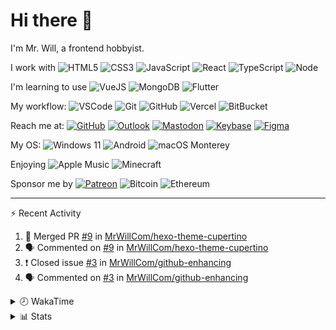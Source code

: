 # Hi there 👋

I'm Mr. Will, a frontend hobbyist.

I work with ![HTML5](https://img.shields.io/badge/HTML5-E34F26.svg?logo=html5&logoColor=white) ![CSS3](https://img.shields.io/badge/CSS3-1572B6.svg?logo=css3&logoColor=white) ![JavaScript](https://img.shields.io/badge/JavaScript-F7DF1E.svg?logo=javascript&logoColor=black) ![React](https://img.shields.io/badge/React-20232a.svg?logo=react&logoColor=61DAFB) ![TypeScript](https://img.shields.io/badge/TypeScript-007ACC.svg?logo=typescript&logoColor=white) ![Node](https://img.shields.io/badge/Node.js-43853D.svg?logo=node.js&logoColor=white)

I'm learning to use ![VueJS](https://img.shields.io/badge/Vue.js-35495e.svg?logo=vue.js&logoColor=4FC08D) ![MongoDB](https://img.shields.io/badge/MongoDB-4ea94b.svg?logo=mongodb&logoColor=white) ![Flutter](https://img.shields.io/badge/Flutter-02569B.svg?logo=flutter&logoColor=white)

My workflow: ![VSCode](https://img.shields.io/badge/VS%20Code-007ACC?logo=visual-studio-code&logoColor=white) ![Git](https://img.shields.io/badge/Git-black?logo=git) ![GitHub](https://img.shields.io/badge/GitHub-181717.svg?logo=github&logoColor=white) ![Vercel](https://img.shields.io/badge/Vercel-333?logo=vercel) ![BitBucket](https://img.shields.io/badge/BitBucket-darkblue?logo=bitbucket)

Reach me at: [![GitHub](https://img.shields.io/badge/GitHub-MrWillCom-181717.svg?logo=github&logoColor=white)](https://github.com/MrWillCom) [![Outlook](https://img.shields.io/badge/Outlook-mr.will.com%40outlook.com-0078D4?logo=microsoft-outlook&logoColor=white)](mailto:mr.will.com@outlook.com) [![Mastodon](https://img.shields.io/badge/Mastodon-@MrWillCom@noc.social-3088D4?logo=mastodon&logoColor=white)](https://noc.social/@MrWillCom) [![Keybase](https://img.shields.io/badge/Keybase-mrwillcom-33A0FF?logo=keybase&logoColor=white)](https://keybase.io/mrwillcom) [![Figma](https://img.shields.io/badge/Figma-MrWillCom-F24E1E?logo=figma&logoColor=white)](https://figma.com/@MrWillCom)

My OS: ![Windows 11](https://img.shields.io/badge/Windows%2011-0078D6?logo=microsoft&logoColor=white) ![Android](https://img.shields.io/badge/Android-3DDC84?logo=android&logoColor=white) ![macOS Monterey](https://img.shields.io/badge/macOS%20Monterey-242524?logo=apple&logoColor=white)

Enjoying ![Apple Music](https://img.shields.io/badge/-Apple%20Music-FA243C.svg?logo=apple-music&logoColor=white) ![Minecraft](https://img.shields.io/badge/Minecraft-JE%201.18.1-62B47A.svg?logo=mojang-studios&logoColor=white)

Sponsor me by [![Patreon](https://img.shields.io/badge/Patreon-MrWillCom-F96854.svg?logo=patreon&logoColor=white)](https://www.patreon.com/MrWillCom) ![Bitcoin](https://img.shields.io/badge/Bitcoin-bc1qd8w0qdjdj8gy6nr4cwvfywsv7w7ysqzwdf7sm5-000000.svg?logo=bitcoin&logoColor=white) ![Ethereum](https://img.shields.io/badge/Ethereum-0x44Baea5016C461aA838ff9B369A60246A9a540Eb-3C3C3D.svg?logo=ethereum&logoColor=white)

---

⚡ Recent Activity

<!--START_SECTION:activity-->
1. 🎉 Merged PR [#9](https://github.com/MrWillCom/hexo-theme-cupertino/pull/9) in [MrWillCom/hexo-theme-cupertino](https://github.com/MrWillCom/hexo-theme-cupertino)
2. 🗣 Commented on [#9](https://github.com/MrWillCom/hexo-theme-cupertino/issues/9) in [MrWillCom/hexo-theme-cupertino](https://github.com/MrWillCom/hexo-theme-cupertino)
3. ❗️ Closed issue [#3](https://github.com/MrWillCom/github-enhancing/issues/3) in [MrWillCom/github-enhancing](https://github.com/MrWillCom/github-enhancing)
4. 🗣 Commented on [#3](https://github.com/MrWillCom/github-enhancing/issues/3) in [MrWillCom/github-enhancing](https://github.com/MrWillCom/github-enhancing)
<!--END_SECTION:activity-->

<details>
<summary>🕗 WakaTime</summary>

<!--START_SECTION:waka-->
![Code Time](http://img.shields.io/badge/Code%20Time-32%20hrs%2048%20mins-blue)

**I'm a Night 🦉** 

```text
🌞 Morning    58 commits     ██░░░░░░░░░░░░░░░░░░░░░░░   8.48% 
🌆 Daytime    219 commits    ████████░░░░░░░░░░░░░░░░░   32.02% 
🌃 Evening    396 commits    ██████████████░░░░░░░░░░░   57.89% 
🌙 Night      11 commits     ░░░░░░░░░░░░░░░░░░░░░░░░░   1.61%

```
📅 **I'm Most Productive on Saturday** 

```text
Monday       98 commits     ███░░░░░░░░░░░░░░░░░░░░░░   14.33% 
Tuesday      108 commits    ████░░░░░░░░░░░░░░░░░░░░░   15.79% 
Wednesday    101 commits    ███░░░░░░░░░░░░░░░░░░░░░░   14.77% 
Thursday     70 commits     ██░░░░░░░░░░░░░░░░░░░░░░░   10.23% 
Friday       75 commits     ██░░░░░░░░░░░░░░░░░░░░░░░   10.96% 
Saturday     122 commits    ████░░░░░░░░░░░░░░░░░░░░░   17.84% 
Sunday       110 commits    ████░░░░░░░░░░░░░░░░░░░░░   16.08%

```


📊 **This Week I Spent My Time On** 

```text
⌚︎ Time Zone: Asia/Shanghai

💬 Programming Languages: 
Markdown                 1 hr 37 mins        ██████░░░░░░░░░░░░░░░░░░░   25.42% 
SCSS                     1 hr 22 mins        █████░░░░░░░░░░░░░░░░░░░░   21.6% 
YAML                     1 hr 1 min          ████░░░░░░░░░░░░░░░░░░░░░   16.08% 
JavaScript               43 mins             ██░░░░░░░░░░░░░░░░░░░░░░░   11.33% 
CSS                      43 mins             ██░░░░░░░░░░░░░░░░░░░░░░░   11.29%

🔥 Editors: 
VS Code                  6 hrs 21 mins       █████████████████████████   100.0%

💻 Operating System: 
Windows                  6 hrs 21 mins       █████████████████████████   100.0%

```

**I Mostly Code in JavaScript** 

```text
JavaScript               24 repos            ██████████████░░░░░░░░░░░   57.14% 
CSS                      6 repos             ███░░░░░░░░░░░░░░░░░░░░░░   14.29% 
C++                      4 repos             ██░░░░░░░░░░░░░░░░░░░░░░░   9.52% 
Swift                    4 repos             ██░░░░░░░░░░░░░░░░░░░░░░░   9.52% 
SCSS                     2 repos             █░░░░░░░░░░░░░░░░░░░░░░░░   4.76%

```



 Last Updated on 28/05/2022 18:47:49 UTC
<!--END_SECTION:waka-->

</details>

<details>
  <summary>📊 Stats</summary>
  <img src="https://github-readme-stats.vercel.app/api?username=MrWillCom&hide_title=true&show_icons=true&count_private=true&include_all_commits=true" alt="Stats">
</details>
